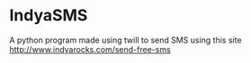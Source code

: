IndyaSMS
========

A python program made using twill to send SMS using this site http://www.indyarocks.com/send-free-sms
